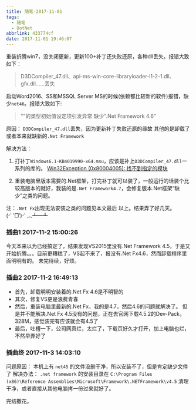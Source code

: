 ```yaml
---
title: 随笔-2017-11-01
tags:
  - 随笔
  - DotNet
abbrlink: 433774cf
date: 2017-11-01 19:46:07
---
```


重装折腾win7，没关闭更新，更新100+补丁还失败还原，各种dll丢失。报错大致如下：
> D3DCompiler_47.dll、api-ms-win-core-libraryloader-l1-2-1.dll、gfx.dll……丢失

启动Word2016、SS和MSSQL Server MS的时候(依赖都比较新的软件)报错，缺少``net46``。报错大致如下:
> "<Module>"的类型初始值设定项引发异常
> 缺少".Net Framework 4.6"

原因：
``D3DCompiler_47.dll``丢失，因为更新补丁失败还原的缘故
其他的是卸载了或者本来就缺新的``.Net Framework``

解决方法：
1. 打补丁``Windows6.1-KB4019990-x64.msu``，应该是补上``D3DCompiler_47.dll``一系列的库的。
[Win32Exception (0x80004005): 找不到指定的模块](http://blog.csdn.net/sxf359/article/details/78217247?locationNum=2&fps=1)

2. 重装电脑里版本需要的.Net框架，打完补丁就可以装了，一般运行的话装个比较高版本的就好，我装的是``.Net Framework4.7``，会修复版本.Net框架“缺少”之类的问题。

注：``.Net Fx``出现无法安装之类的问题见本文最后
以上。结果弄了好几天。(╯‵□′)╯︵┻━┻

### 插曲1 2017-11-2 15:00:26
今天本来以为已经搞定了，结果发现VS2015里没有.Net Framework 4.5，于是又开始折腾。。。目前更糟糕了，VS起不来了，报没有.Net Fx4.6，然而卸载程序里面明明有的。
未完待续，好烦。

### 插曲2 2017-11-2 16:49:13
* 首先，卸载明明安装着的.Net Fx 4.6是不明智的
* 其次，修复VS更是浪费青春
* 然后，重装电脑里最新的.Net Fx，我的是4.7，然后4.6的问题就解决了。
但是并不能解决.Net Fx 4.5没有的问题，正在去官网下载4.5.2的Dev-Pack，328M，感觉装完有应该就会有4.5了
* 最后，吐槽一下，公司网真烂，太烂了，下载页好久才打开，加上电脑也烂，不然早弄好了

### 插曲终 2017-11-3 14:03:10
问题原因：
本机上有 ``net45`` 的文件没删干净，所以安装不了，但是肯定缺少文件了
解决办法：
``.net framework`` 的安装目录在 ``C:\Program Files (x86)\Reference Assemblies\Microsoft\Framework\.NETFramework\v4.5``
清理干净，或者直接从其他电脑拷一份过来就好了。

完结撒花。